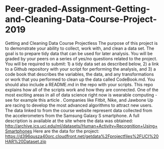 # Peer-graded-Assignment-Getting-and-Cleaning-Data-Course-Project-2019
Getting and Cleaning Data Course Projectless  The purpose of this project is to demonstrate your ability to collect, work with, and clean a data set. The goal is to prepare tidy data that can be used for later analysis. You will be graded by your peers on a series of yes/no questions related to the project. You will be required to submit: 1) a tidy data set as described below, 2) a link to a Github repository with your script for performing the analysis, and 3) a code book that describes the variables, the data, and any transformations or work that you performed to clean up the data called CodeBook.md. You should also include a README.md in the repo with your scripts. This repo explains how all of the scripts work and how they are connected.  One of the most exciting areas in all of data science right now is wearable computing - see for example this article . Companies like Fitbit, Nike, and Jawbone Up are racing to develop the most advanced algorithms to attract new users. The data linked to from the course website represent data collected from the accelerometers from the Samsung Galaxy S smartphone. A full description is available at the site where the data was obtained:  http://archive.ics.uci.edu/ml/datasets/Human+Activity+Recognition+Using+Smartphones  Here are the data for the project:  https://d396qusza40orc.cloudfront.net/getdata%2Fprojectfiles%2FUCI%20HAR%20Dataset.zip
